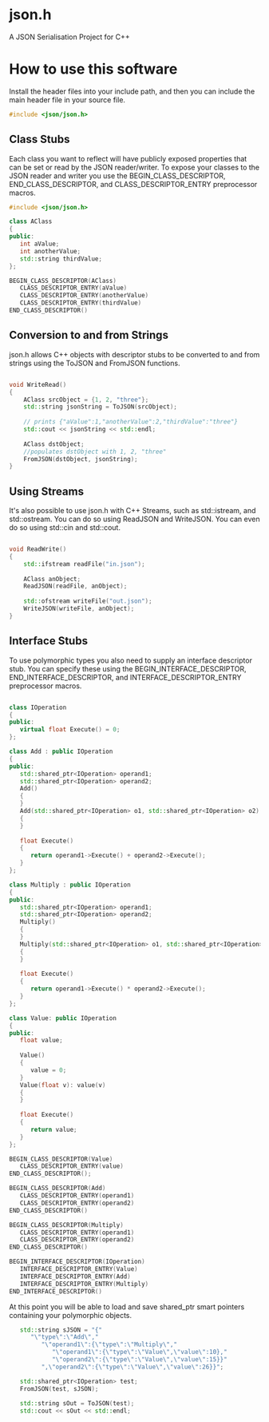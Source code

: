 # json.h
A JSON Serialisation Project for C++

How to use this software
========================
Install the header files into your include path, and then you can include the
main header file in your source file.

``` cpp
#include <json/json.h>
```

Class Stubs
-----------
Each class you want to reflect will have publicly exposed properties that can
be set or read by the JSON reader/writer. To expose your classes to the JSON
reader and writer you use the BEGIN_CLASS_DESCRIPTOR, END_CLASS_DESCRIPTOR, and
CLASS_DESCRIPTOR_ENTRY preprocessor macros. 

``` cpp
#include <json/json.h>

class AClass
{
public:
   int aValue;
   int anotherValue;
   std::string thirdValue;
};

BEGIN_CLASS_DESCRIPTOR(AClass)
   CLASS_DESCRIPTOR_ENTRY(aValue)
   CLASS_DESCRIPTOR_ENTRY(anotherValue)
   CLASS_DESCRIPTOR_ENTRY(thirdValue)
END_CLASS_DESCRIPTOR()

```

Conversion to and from Strings
------------------------------
json.h allows C++ objects with descriptor stubs to be converted to and from
strings using the ToJSON and FromJSON functions.

``` cpp

void WriteRead()
{
	AClass srcObject = {1, 2, "three"};
	std::string jsonString = ToJSON(srcObject);
	
	// prints {"aValue":1,"anotherValue":2,"thirdValue":"three"}
	std::cout << jsonString << std::endl;
	
	AClass dstObject;
	//populates dstObject with 1, 2, "three"
	FromJSON(dstObject, jsonString);
}

```

Using Streams
-------------
It's also possible to use json.h with C++ Streams, such as std::istream, and
std::ostream. You can do so using ReadJSON and WriteJSON. You can even do so
using std::cin and std::cout.

``` cpp

void ReadWrite()
{
	std::ifstream readFile("in.json");
	
	AClass anObject;
	ReadJSON(readFile, anObject);
	
	std::ofstream writeFile("out.json");
	WriteJSON(writeFile, anObject);
}

```

Interface Stubs
---------------
To use polymorphic types you also need to supply an interface descriptor stub.
You can specify these using the BEGIN_INTERFACE_DESCRIPTOR,
END_INTERFACE_DESCRIPTOR, and INTERFACE_DESCRIPTOR_ENTRY preprocessor macros.

``` cpp

class IOperation
{
public:
   virtual float Execute() = 0;
};

class Add : public IOperation
{
public:
   std::shared_ptr<IOperation> operand1;
   std::shared_ptr<IOperation> operand2;
   Add()
   {
   }
   Add(std::shared_ptr<IOperation> o1, std::shared_ptr<IOperation> o2):operand1(o1), operand2(o2)
   {
   }
   
   float Execute()
   {
      return operand1->Execute() + operand2->Execute();
   }
};

class Multiply : public IOperation
{
public:
   std::shared_ptr<IOperation> operand1;
   std::shared_ptr<IOperation> operand2;
   Multiply()
   {
   }
   Multiply(std::shared_ptr<IOperation> o1, std::shared_ptr<IOperation> o2):operand1(o1), operand2(o2)
   {
   }
   
   float Execute()
   {
      return operand1->Execute() * operand2->Execute();
   }
};

class Value: public IOperation
{
public:
   float value;
   
   Value()
   {
      value = 0;
   }
   Value(float v): value(v)
   {
   }
   
   float Execute()
   {
      return value;
   }
};

BEGIN_CLASS_DESCRIPTOR(Value)
   CLASS_DESCRIPTOR_ENTRY(value)
END_CLASS_DESCRIPTOR();

BEGIN_CLASS_DESCRIPTOR(Add)
   CLASS_DESCRIPTOR_ENTRY(operand1)
   CLASS_DESCRIPTOR_ENTRY(operand2)
END_CLASS_DESCRIPTOR()

BEGIN_CLASS_DESCRIPTOR(Multiply)
   CLASS_DESCRIPTOR_ENTRY(operand1)
   CLASS_DESCRIPTOR_ENTRY(operand2)
END_CLASS_DESCRIPTOR()

BEGIN_INTERFACE_DESCRIPTOR(IOperation)
   INTERFACE_DESCRIPTOR_ENTRY(Value)
   INTERFACE_DESCRIPTOR_ENTRY(Add)
   INTERFACE_DESCRIPTOR_ENTRY(Multiply)
END_INTERFACE_DESCRIPTOR()
```
At this point you will be able to load and save shared_ptr smart pointers
containing your polymorphic objects.

``` cpp
   std::string sJSON = "{"
      "\"type\":\"Add\","
         "\"operand1\":{\"type\":\"Multiply\","
            "\"operand1\":{\"type\":\"Value\",\"value\":10},"
            "\"operand2\":{\"type\":\"Value\",\"value\":15}}"
         ",\"operand2\":{\"type\":\"Value\",\"value\":26}}";

   std::shared_ptr<IOperation> test;
   FromJSON(test, sJSON);
   
   std::string sOut = ToJSON(test);
   std::cout << sOut << std::endl;

```
